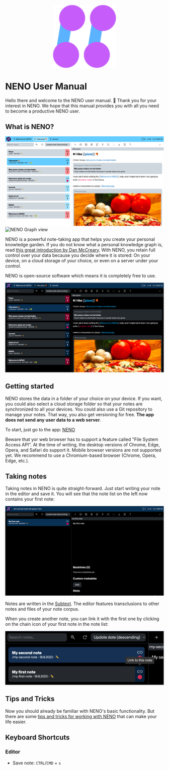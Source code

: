 <p align="center">
  <img
    style="text-align: center;"
    src="../public/assets/app-icon/logo.svg"
    alt="NENO Logo"
    width="200" height="200" 
  >
</p>

# NENO User Manual

Hello there and welcome to the NENO user manual. 👋 Thank you for your interest in NENO. We hope that this manual provides you with all you need to become a productive NENO user.

## What is NENO?

![NENO Editor view](./img/neno-light.png)
![NENO Graph view](./img/graph-view.png)

NENO is a powerful note-taking app that helps you create your personal knowledge garden. If you do not know what a personal knowledge graph is, read [this great introduction by Dan McCreary](https://towardsdatascience.com/personal-knowledge-graphs-9a23a0b099af). With NENO, you retain full control over your data because you decide where it is stored: On your device, on a cloud storage of your choice, or even on a server under your control.

NENO is open-source software which means it is completely free to use.

![NENO Editor view in dark mode](./img/neno-dark.png)

## Getting started

NENO stores the data in a folder of your choice on your
device. If you want, you could also select a cloud storage folder so that your notes are synchronized to all your devices. You could also use a Git repository to manage your notes. That way, you also get versioning for free.
**The app does not send any user data to a web server**. 

To start, just go to the app: [NENO](https://sebastianzimmer.github.io/neno)

Beware that yor web browser has to support a feature called
"File System Access API". At the time of writing, the desktop versions
of Chrome, Edge, Opera, and Safari do support it.
Mobile browser versions are not supported yet.
We recommend to use a Chromium-based browser (Chrome, Opera, Edge, etc.).

## Taking notes

Taking notes in NENO is quite straight-forward. Just start writing your note
in the editor and save it. You will see that the note list on the left now
contains your first note:

![My first note](./img/my-first-note.png)

Notes are written in the [Subtext](https://github.com/subconsciousnetwork/subtext).
The editor features transclusions to other notes and files of your note corpus.

When you create another note, you can link it with the first one by clicking on the
chain icon of your first note in the note list:

![Link to another note](./img/link-to-another-note.png)

## Tips and Tricks

Now you should already be familiar with NENO's basic functionality. But there
are some [tips and tricks for working with NENO](./TipsAndTricks.md) that
can make your life easier.

## Keyboard Shortcuts

### Editor

- Save note: `CTRL`/`CMD` + `s`